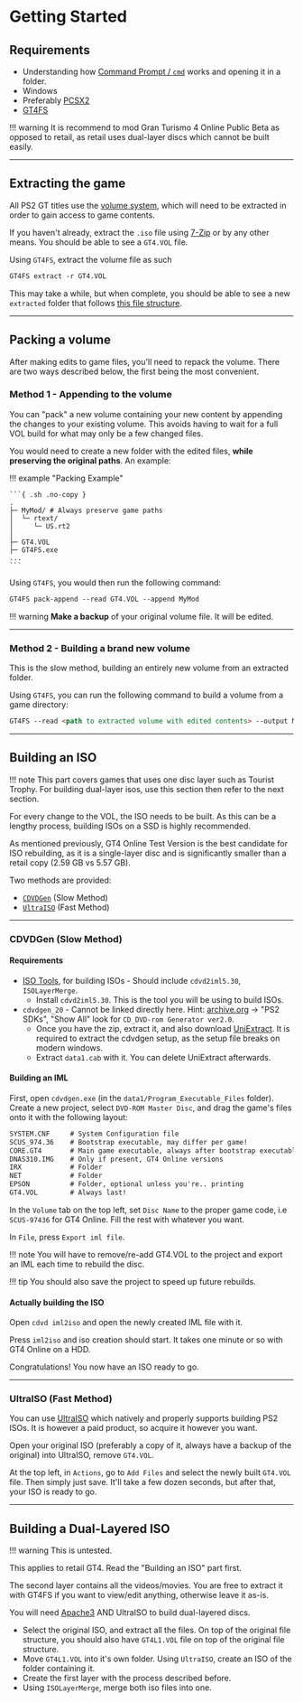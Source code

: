 # Getting Started

## Requirements

* Understanding how [Command Prompt / `cmd`](https://www.makeuseof.com/tag/a-beginners-guide-to-the-windows-command-line/) works and opening it in a folder.
* Windows
* Preferably [PCSX2](https://pcsx2.net/)
* [GT4FS](https://github.com/Razer2015/GT4FS)

!!! warning
    It is recommend to mod Gran Turismo 4 Online Public Beta as opposed to retail, as retail uses dual-layer discs which cannot be built easily.

---

## Extracting the game

All PS2 GT titles use the [volume system](../concepts/volume.md), which will need to be extracted in order to gain access to game contents.

If you haven't already, extract the `.iso` file using [7-Zip](https://www.7-zip.org/) or by any other means. You should be able to see a `GT4.VOL` file.

Using `GT4FS`, extract the volume file as such

``` markdown title="Extracting GT4.VOL"
GT4FS extract -r GT4.VOL
```

This may take a while, but when complete, you should be able to see a new `extracted` folder that follows [this file structure](file_structure.md).

---

## Packing a volume

After making edits to game files, you'll need to repack the volume. There are two ways described below, the first being the most convenient.

### Method 1 - Appending to the volume

You can "pack" a new volume containing your new content by appending the changes to your existing volume. This avoids having to wait for a full VOL build for what may only be a few changed files.

You would need to create a new folder with the edited files, **while preserving the original paths**. An example:

!!! example "Packing Example"

    ```{ .sh .no-copy }
    .
    ├─ MyMod/ # Always preserve game paths
    │  └─ rtext/
    │     └─ US.rt2
    │
    ├─ GT4.VOL
    ├─ GT4FS.exe
    ...
    ```

Using `GT4FS`, you would then run the following command:

```markdown title="Appending to the Volume"
GT4FS pack-append --read GT4.VOL --append MyMod
```

!!! warning
    __Make a backup__ of your original volume file. It will be edited.

---

### Method 2 - Building a brand new volume

This is the slow method, building an entirely new volume from an extracted folder.

Using `GT4FS`, you can run the following command to build a volume from a game directory:

```markdown title="Appending to the Volume"
GT4FS --read <path to extracted volume with edited contents> --output MyNewVolume.VOL
```

---

## Building an ISO

!!! note
    This part covers games that uses one disc layer such as Tourist Trophy. For building dual-layer isos, use this section then refer to the next section.

For every change to the VOL, the ISO needs to be built. As this can be a lengthy process, building ISOs on a SSD is highly recommended.

As mentioned previously, GT4 Online Test Version is the best candidate for ISO rebuilding, as it is a single-layer disc and is significantly smaller than a retail copy (2.59 GB vs 5.57 GB).

Two methods are provided:

* [`CDVDGen`](#cdvdgen-slow-method) (Slow Method)
* [`UltraISO`](#ultraiso-fast-method) (Fast Method)

---

### CDVDGen (Slow Method)
#### Requirements

* [ISO Tools](../../tools/ISO_Tools.zip), for building ISOs - Should include `cdvd2iml5.30`, `ISOLayerMerge`.
    * Install `cdvd2iml5.30`. This is the tool you will be using to build ISOs.
* `cdvdgen_20` - Cannot be linked directly here. Hint: [archive.org](https://archive.org/) -> "PS2 SDKs", "Show All" look for `CD_DVD-rom Generator ver2.0`.
    * Once you have the zip, extract it, and also download [UniExtract](https://github.com/Bioruebe/UniExtract2). It is required to extract the cdvdgen setup, as the setup file breaks on modern windows.
    * Extract `data1.cab` with it. You can delete UniExtract afterwards.

#### Building an IML
First, open `cdvdgen.exe` (in the `data1/Program_Executable_Files` folder). Create a new project, select `DVD-ROM Master Disc`, and drag the game's files onto it with the following layout:

```markdown title="File order"
SYSTEM.CNF     # System Configuration file
SCUS_974.36    # Bootstrap executable, may differ per game!
CORE.GT4       # Main game executable, always after bootstrap executable
DNAS310.IMG    # Only if present, GT4 Online versions
IRX            # Folder
NET            # Folder
EPSON          # Folder, optional unless you're.. printing
GT4.VOL        # Always last!
```

In the `Volume` tab on the top left, set `Disc Name` to the proper game code, i.e `SCUS-97436` for GT4 Online. Fill the rest with whatever you want.

In `File`, press `Export iml file`.

!!! note 
    You will have to remove/re-add GT4.VOL to the project and export an IML each time to rebuild the disc.

!!! tip 
    You should also save the project to speed up future rebuilds.

#### Actually building the ISO

Open `cdvd iml2iso` and open the newly created IML file with it. 

Press `iml2iso` and iso creation should start. It takes one minute or so with GT4 Online on a HDD.

Congratulations! You now have an ISO ready to go.

---

### UltraISO (Fast Method)

You can use [UltraISO](https://www.ultraiso.com/) which natively and properly supports building PS2 ISOs. It is however a paid product, so acquire it however you want.

Open your original ISO (preferably a copy of it, always have a backup of the original) into UltraISO, remove `GT4.VOL`.

At the top left, in `Actions`, go to `Add Files` and select the newly built `GT4.VOL` file. Then simply just save. It'll take a few dozen seconds, but after that, your ISO is ready to go.

---

## Building a Dual-Layered ISO

!!! warning 
    This is untested.

This applies to retail GT4. Read the "Building an ISO" part first. 

The second layer contains all the videos/movies. You are free to extract it with GT4FS if you want to view/edit anything, otherwise leave it as-is.

You will need [Apache3](https://www.romhacking.net/utilities/584/) AND UltraISO to build dual-layered discs. 

* Select the original ISO, and extract all the files. On top of the original file structure, you should also have `GT4L1.VOL` file on top of the original file structure.
* Move `GT4L1.VOL` into it's own folder. Using `UltraISO`, create an ISO of the folder containing it.
* Create the first layer with the process described before.
* Using `ISOLayerMerge`, merge both iso files into one.


